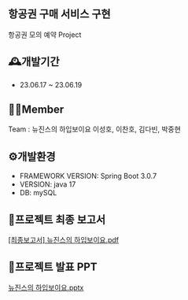 ## 항공권 구매 서비스 구현

항공권 모의 예약 Project

## 🕰️개발기간
- 23.06.17 ~ 23.06.19
  
## 🧑‍💻Member
Team : 뉴진스의 하입보이요
이성호, 이찬호, 김다빈, 박중현

## ⚙️개발환경
- FRAMEWORK VERSION: Spring Boot 3.0.7
- VERSION: java 17
- DB: mySQL

## 📝프로젝트 최종 보고서
[[최종보고서] 뉴진스의 하입보이요.pdf](https://github.com/dltjdgh0428/Air_ticket_reservation/files/11853305/default.pdf)

## 📝프로젝트 발표 PPT
[뉴진스의 하입보이요.pptx](https://github.com/dltjdgh0428/Air_ticket_reservation/files/11853309/default.pptx)
